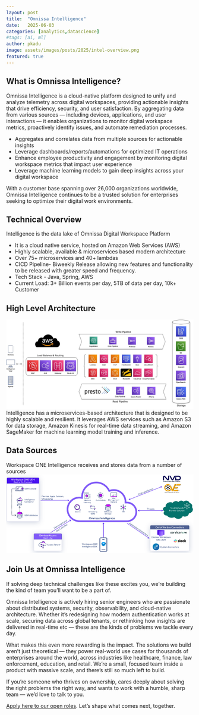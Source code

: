 ```yaml
---
layout: post
title:  "Omnissa Intelligence"
date:   2025-06-03
categories: [analytics,datascience]
#tags: [ai, ml]
author: pkadu
image: assets/images/posts/2025/intel-overview.png
featured: true
---
```


## What is Omnissa Intelligence?
Omnissa Intelligence is a cloud-native platform designed to unify and analyze telemetry across digital workspaces, providing actionable insights that drive efficiency, security, and user satisfaction. By aggregating data from various sources — including devices, applications, and user interactions — it enables organizations to monitor digital workspace metrics, proactively identify issues, and automate remediation processes.

* Aggregates and correlates data from multiple sources for actionable insights
* Leverage dashboards/reports/automations for optimized IT operations
* Enhance employee productivity and engagement by monitoring digital workspace metrics that impact user experience
* Leverage machine learning models to gain deep insights across your digital workspace

With a customer base spanning over 26,000 organizations worldwide, Omnissa Intelligence continues to be a trusted solution for enterprises seeking to optimize their digital work environments.

## Technical Overview
Intelligence is the data lake of Omnissa Digital Workspace Platform
* It is a cloud native service, hosted on Amazon Web Services (AWS)
* Highly scalable, available & microservices based modern architecture
* Over 75+ microservices and 40+ lambdas
* CICD Pipeline- Biweekly Release allowing new features and functionality to be released with greater speed and frequency.
* Tech Stack - Java, Spring, AWS
* Current Load: 3+ Billion events per day, 5TB of data per day, 10k+ Customer


## High Level Architecture
![Omnissa Intelligence Architecture](../assets/images/posts/2025/Intel-HLD.jpg "Omnissa Intelligence Architecture")
Intelligence has a microservices-based architecture that is designed to be highly scalable and resilient. It leverages AWS services such as Amazon S3 for data storage, Amazon Kinesis for real-time data streaming, and Amazon SageMaker for machine learning model training and inference.


## Data Sources
Workspace ONE Intelligence receives and stores data from a number of sources
![Data Sources](../assets/images/posts/2025/intel-data-sources.png "Data Sources")


## Join Us at Omnissa Intelligence
If solving deep technical challenges like these excites you, we’re building the kind of team you’ll want to be a part of.

Omnissa Intelligence is actively hiring senior engineers who are passionate about distributed systems, security, observability, and cloud-native architecture. Whether it’s redesigning how modern authentication works at scale, securing data across global tenants, or rethinking how insights are delivered in real-time etc — these are the kinds of problems we tackle every day.

What makes this even more rewarding is the impact. The solutions we build aren’t just theoretical — they power real-world use cases for thousands of enterprises around the world, across industries like healthcare, finance, law enforcement, education, and retail. We’re a small, focused team inside a product with massive scale, and there’s still so much left to build.

If you’re someone who thrives on ownership, cares deeply about solving the right problems the right way, and wants to work with a humble, sharp team — we’d love to talk to you.

[Apply here to our open roles](https://www.linkedin.com/jobs/view/4079085185/?refId=2%2BWfAdopQkiNJNjhVt5Taw%3D%3D&trackingId=2%2BWfAdopQkiNJNjhVt5Taw%3D%3D). Let’s shape what comes next, together.